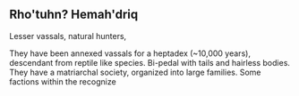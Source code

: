 ## Rho'tuhn? Hemah'driq

Lesser vassals, natural hunters,

They have been annexed vassals for a heptadex (~10,000 years), descendant from reptile like species. Bi-pedal with tails and hairless bodies. They have a matriarchal society, organized into large families. Some factions within the recognize  
